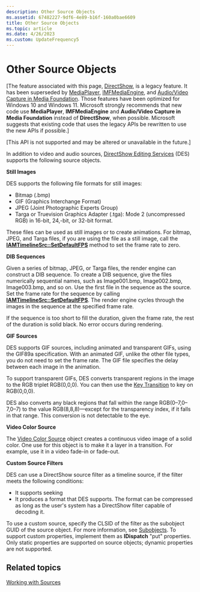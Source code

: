 ```yaml
---
description: Other Source Objects
ms.assetid: 67482227-9df6-4e89-b16f-160a0bae6609
title: Other Source Objects
ms.topic: article
ms.date: 4/26/2023
ms.custom: UpdateFrequency5
---
```


# Other Source Objects

\[The feature associated with this page, [DirectShow](/windows/win32/directshow/directshow), is a legacy feature. It has been superseded by [MediaPlayer](/uwp/api/Windows.Media.Playback.MediaPlayer), [IMFMediaEngine](/windows/win32/api/mfmediaengine/nn-mfmediaengine-imfmediaengine), and [Audio/Video Capture in Media Foundation](windows/win32/medfound/audio-video-capture-in-media-foundation). Those features have been optimized for Windows 10 and Windows 11. Microsoft strongly recommends that new code use **MediaPlayer**, **IMFMediaEngine** and **Audio/Video Capture in Media Foundation** instead of **DirectShow**, when possible. Microsoft suggests that existing code that uses the legacy APIs be rewritten to use the new APIs if possible.\]

\[This API is not supported and may be altered or unavailable in the future.\]

In addition to video and audio sources, [DirectShow Editing Services](directshow-editing-services.md) (DES) supports the following source objects.

**Still Images**

DES supports the following file formats for still images:

-   Bitmap (.bmp)
-   GIF (Graphics Interchange Format)
-   JPEG (Joint Photographic Experts Group)
-   Targa or Truevision Graphics Adapter (.tga): Mode 2 (uncompressed RGB) in 16-bit, 24,-bit, or 32-bit format.

These files can be used as still images or to create animations. For bitmap, JPEG, and Targa files, if you are using the file as a still image, call the [**IAMTimelineSrc::SetDefaultFPS**](iamtimelinesrc-setdefaultfps.md) method to set the frame rate to zero.

**DIB Sequences**

Given a series of bitmap, JPEG, or Targa files, the render engine can construct a DIB sequence. To create a DIB sequence, give the files numerically sequential names, such as Image001.bmp, Image002.bmp, Image003.bmp, and so on. Use the first file in the sequence as the source. Set the frame rate for the sequence by calling [**IAMTimelineSrc::SetDefaultFPS**](iamtimelinesrc-setdefaultfps.md). The render engine cycles through the images in the sequence at the specified frame rate.

If the sequence is too short to fill the duration, given the frame rate, the rest of the duration is solid black. No error occurs during rendering.

**GIF Sources**

DES supports GIF sources, including animated and transparent GIFs, using the GIF89a specification. With an animated GIF, unlike the other file types, you do not need to set the frame rate. The GIF file specifies the delay between each image in the animation.

To support transparent GIFs, DES converts transparent regions in the image to the RGB triplet RGB(0,0,0). You can then use the [Key Transition](key-transition.md) to key on RGB(0,0,0).

DES also converts any black regions that fall within the range RGB(0–7,0–7,0–7) to the value RGB(8,8,8)—except for the transparency index, if it falls in that range. This conversion is not detectable to the eye.

**Video Color Source**

The [Video Color Source](video-color-source.md) object creates a continuous video image of a solid color. One use for this object is to make it a layer in a transition. For example, use it in a video fade-in or fade-out.

**Custom Source Filters**

DES can use a DirectShow source filter as a timeline source, if the filter meets the following conditions:

-   It supports seeking
-   It produces a format that DES supports. The format can be compressed as long as the user's system has a DirectShow filter capable of decoding it.

To use a custom source, specify the CLSID of the filter as the subobject GUID of the source object. For more information, see [Subobjects](subobjects.md). To support custom properties, implement them as **IDispatch** "put" properties. Only static properties are supported on source objects; dynamic properties are not supported.

## Related topics

<dl> <dt>

[Working with Sources](working-with-sources.md)
</dt> </dl>

 

 




